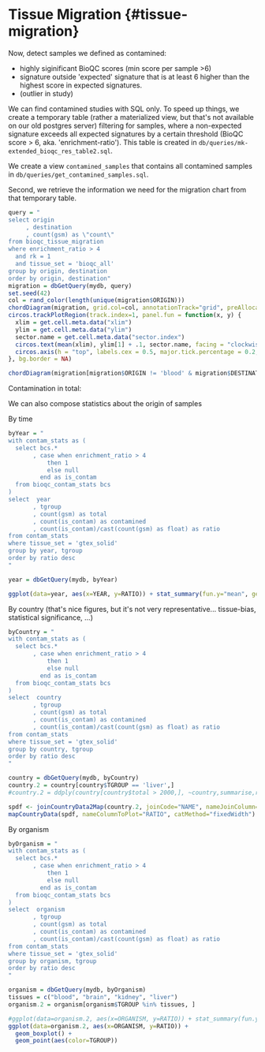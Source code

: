 # Tissue Migration {#tissue-migration}




Now, detect samples we defined as contamined:
* highly siginificant BioQC scores (min score per sample >6)
* signature outside 'expected' signature that is at least 6 higher than the highest score in expected signatures. 
* (outlier in study)

We can find contamined studies with SQL only. 
To speed up things, we create a temporary table (rather a materialized view, but that's 
not available on our old postgres server) filtering for samples, where a non-expected
signature exceeds all expected signatures by a certain threshold (BioQC score > 6, aka. 'enrichment-ratio'). This table is created in `db/queries/mk-extended_bioqc_res_table2.sql`. 

We create a view `contamined_samples` that contains all contamined samples in `db/queries/get_contamined_samples.sql`. 

Second, we retrieve the information we need for the migration chart from that temporary table. 

```r
query = "
select origin
     , destination
     , count(gsm) as \"count\"
from bioqc_tissue_migration 
where enrichment_ratio > 4
  and rk = 1
  and tissue_set = 'bioqc_all'
group by origin, destination
order by origin, destination"
migration = dbGetQuery(mydb, query)
set.seed(42)
col = rand_color(length(unique(migration$ORIGIN)))
chordDiagram(migration, grid.col=col, annotationTrack="grid", preAllocateTracks=1)
circos.trackPlotRegion(track.index=1, panel.fun = function(x, y) {
  xlim = get.cell.meta.data("xlim")
  ylim = get.cell.meta.data("ylim")
  sector.name = get.cell.meta.data("sector.index")
  circos.text(mean(xlim), ylim[1] + .1, sector.name, facing = "clockwise", niceFacing = TRUE, adj = c(0, 0.5))
  circos.axis(h = "top", labels.cex = 0.5, major.tick.percentage = 0.2, sector.index = sector.name, track.index = 2)
}, bg.border = NA)
```


```r
chordDiagram(migration[migration$ORIGIN != 'blood' & migration$DESTINATION!='blood',])
```

Contamination in total: 


We can also compose statistics about the origin of samples

By time

```r
byYear = "
with contam_stats as (
  select bcs.*
       , case when enrichment_ratio > 4
           then 1
           else null
         end as is_contam 
  from bioqc_contam_stats bcs
)
select  year
       , tgroup
       , count(gsm) as total
       , count(is_contam) as contamined
       , count(is_contam)/cast(count(gsm) as float) as ratio
from contam_stats
where tissue_set = 'gtex_solid'
group by year, tgroup
order by ratio desc
"

year = dbGetQuery(mydb, byYear)

ggplot(data=year, aes(x=YEAR, y=RATIO)) + stat_summary(fun.y="mean", geom="bar")
```


By country
(that's nice figures, but it's not very representative... tissue-bias, statistical significance, ...)

```r
byCountry = "
with contam_stats as (
  select bcs.*
       , case when enrichment_ratio > 4
           then 1
           else null
         end as is_contam 
  from bioqc_contam_stats bcs
)
select  country
       , tgroup
       , count(gsm) as total
       , count(is_contam) as contamined
       , count(is_contam)/cast(count(gsm) as float) as ratio
from contam_stats
where tissue_set = 'gtex_solid'
group by country, tgroup
order by ratio desc
"

country = dbGetQuery(mydb, byCountry)
country.2 = country[country$TGROUP == 'liver',]
#country.2 = ddply(country[country$total > 2000,], ~country,summarise,ratio=mean(ratio))

spdf <- joinCountryData2Map(country.2, joinCode="NAME", nameJoinColumn="COUNTRY")
mapCountryData(spdf, nameColumnToPlot="RATIO", catMethod="fixedWidth")
```

By organism

```r
byOrganism = "
with contam_stats as (
  select bcs.*
       , case when enrichment_ratio > 4
           then 1
           else null
         end as is_contam 
  from bioqc_contam_stats bcs
)
select  organism
       , tgroup
       , count(gsm) as total
       , count(is_contam) as contamined
       , count(is_contam)/cast(count(gsm) as float) as ratio
from contam_stats
where tissue_set = 'gtex_solid'
group by organism, tgroup
order by ratio desc
"

organism = dbGetQuery(mydb, byOrganism)
tissues = c("blood", "brain", "kidney", "liver")
organism.2 = organism[organism$TGROUP %in% tissues, ]

#ggplot(data=organism.2, aes(x=ORGANISM, y=RATIO)) + stat_summary(fun.y="mean", geom="bar")
ggplot(data=organism.2, aes(x=ORGANISM, y=RATIO)) + 
  geom_boxplot() +
  geom_point(aes(color=TGROUP))
```

